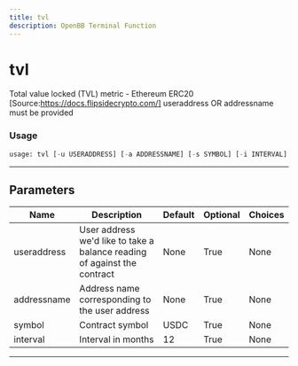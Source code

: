 ```yaml
---
title: tvl
description: OpenBB Terminal Function
---
```


# tvl

Total value locked (TVL) metric - Ethereum ERC20 [Source:https://docs.flipsidecrypto.com/] useraddress OR addressname must be provided

### Usage

```python
usage: tvl [-u USERADDRESS] [-a ADDRESSNAME] [-s SYMBOL] [-i INTERVAL]
```

---

## Parameters

| Name | Description | Default | Optional | Choices |
| ---- | ----------- | ------- | -------- | ------- |
| useraddress | User address we'd like to take a balance reading of against the contract | None | True | None |
| addressname | Address name corresponding to the user address | None | True | None |
| symbol | Contract symbol | USDC | True | None |
| interval | Interval in months | 12 | True | None |

---
